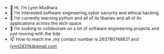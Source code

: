 - 👋 Hi, I’m Lynn Mudhara
- 👀 I’m interested software engineering,cyber security and ethical hacking 
- 🌱 I’m currently learning python and all of its libaries and all of its applications across the tech space 
- 💞️ I’m looking to collaborate on a lot of software engineering projects and just moving with the tide
- 📫 How to reach me ,my contact number is 263780748621 and lynn24314@gmail.com

<!---
mdaralynnt/mdaralynnt is a ✨ special ✨ repository because its `README.md` (this file) appears on your GitHub profile.
You can click the Preview link to take a look at your changes.
--->
